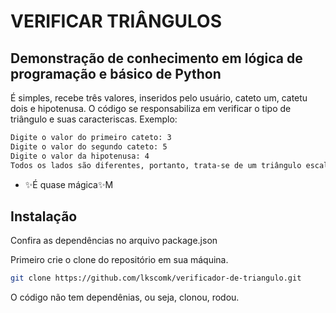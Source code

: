 # VERIFICAR TRIÂNGULOS
## Demonstração de conhecimento em lógica de programação e básico de Python

É simples, recebe três valores, inseridos pelo usuário, cateto um, catetu dois e hipotenusa. O código se responsabiliza em verificar o tipo de triângulo e suas caracteriscas.
Exemplo:
```sh
Digite o valor do primeiro cateto: 3
Digite o valor do segundo cateto: 5
Digite o valor da hipotenusa: 4
Todos os lados são diferentes, portanto, trata-se de um triângulo escaleno tendo as seguindes caracteristicas: Área: 6,0 cm² Perímetro: 12,0
```

- ✨É quase mágica✨M  

## Instalação

Confira as dependências no arquivo package.json

Primeiro crie o clone do repositório em sua máquina.

```sh
git clone https://github.com/lkscomk/verificador-de-triangulo.git
```

O código não tem dependênias, ou seja, clonou, rodou.
